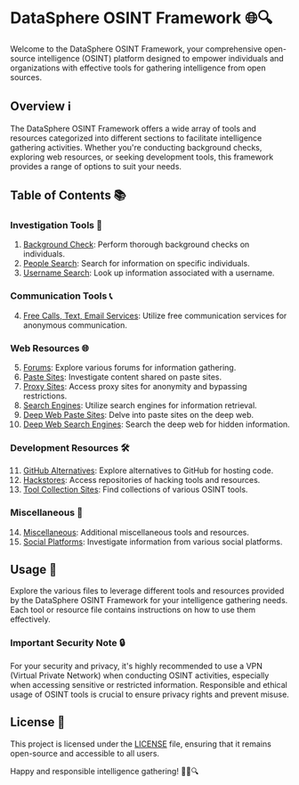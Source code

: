 # DataSphere OSINT Framework 🌐🔍

Welcome to the DataSphere OSINT Framework, your comprehensive open-source intelligence (OSINT) platform designed to empower individuals and organizations with effective tools for gathering intelligence from open sources.

## Overview ℹ️

The DataSphere OSINT Framework offers a wide array of tools and resources categorized into different sections to facilitate intelligence gathering activities. Whether you're conducting background checks, exploring web resources, or seeking development tools, this framework provides a range of options to suit your needs.

## Table of Contents 📚

### Investigation Tools 🔎
1. [Background Check](Background-Check.md): Perform thorough background checks on individuals.
2. [People Search](People-Search.md): Search for information on specific individuals.
3. [Username Search](Username-Search.md): Look up information associated with a username.

### Communication Tools 📞
4. [Free Calls, Text, Email Services](Free_Calls-Text-Email_services.md): Utilize free communication services for anonymous communication.

### Web Resources 🌐
5. [Forums](Forums.md): Explore various forums for information gathering.
6. [Paste Sites](Paste-Sites.md): Investigate content shared on paste sites.
7. [Proxy Sites](Proxy-Sites.txt): Access proxy sites for anonymity and bypassing restrictions.
8. [Search Engines](Search-Engines.md): Utilize search engines for information retrieval.
9. [Deep Web Paste Sites](DeepWeb-Paste-Sites.txt): Delve into paste sites on the deep web.
10. [Deep Web Search Engines](DeepWeb-Search-Engines.txt): Search the deep web for hidden information.

### Development Resources 🛠️
11. [GitHub Alternatives](Github_Alternatives.txt): Explore alternatives to GitHub for hosting code.
12. [Hackstores](Hackstores.md): Access repositories of hacking tools and resources.
13. [Tool Collection Sites](Tool-collection-sites.txt): Find collections of various OSINT tools.

### Miscellaneous 🔄
14. [Miscellaneous](Miscellaneous.md): Additional miscellaneous tools and resources.
15. [Social Platforms](Social_Platforms.json): Investigate information from various social platforms.

## Usage 🚀

Explore the various files to leverage different tools and resources provided by the DataSphere OSINT Framework for your intelligence gathering needs. Each tool or resource file contains instructions on how to use them effectively.

### Important Security Note 🔒

For your security and privacy, it's highly recommended to use a VPN (Virtual Private Network) when conducting OSINT activities, especially when accessing sensitive or restricted information. Responsible and ethical usage of OSINT tools is crucial to ensure privacy rights and prevent misuse.

## License 📜

This project is licensed under the [LICENSE](LICENSE) file, ensuring that it remains open-source and accessible to all users.

Happy and responsible intelligence gathering! 🕵️‍♂️🔍
